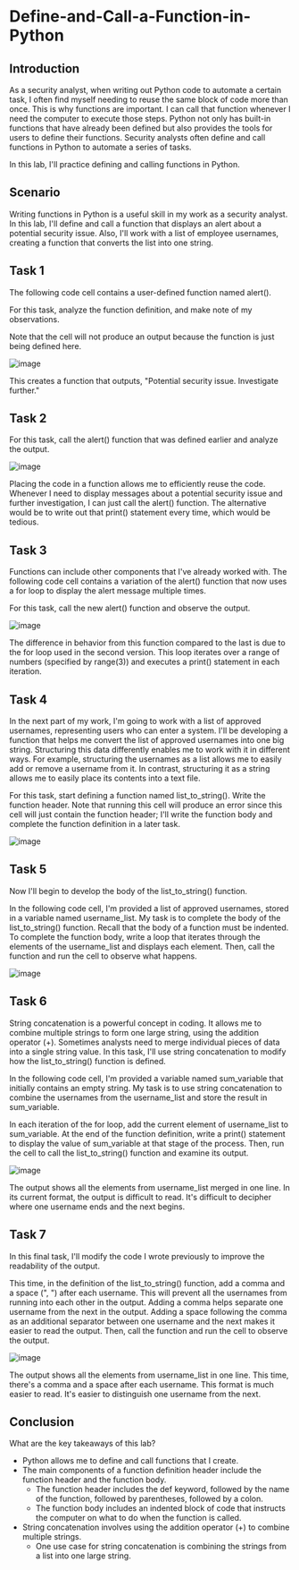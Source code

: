 # Define-and-Call-a-Function-in-Python

<h2>Introduction</h2>

As a security analyst, when writing out Python code to automate a certain task, I often find myself needing to reuse the same block of code more than once. This is why functions are important. I can call that function whenever I need the computer to execute those steps. Python not only has built-in functions that have already been defined but also provides the tools for users to define their functions. Security analysts often define and call functions in Python to automate a series of tasks.

In this lab, I'll practice defining and calling functions in Python.

<h2>Scenario</h2>

Writing functions in Python is a useful skill in my work as a security analyst. In this lab, I'll define and call a function that displays an alert about a potential security issue. Also, I'll work with a list of employee usernames, creating a function that converts the list into one string.

<h2>Task 1</h2>

The following code cell contains a user-defined function named alert().

For this task, analyze the function definition, and make note of my observations.

Note that the cell will not produce an output because the function is just being defined here.

![image](https://github.com/n8som/Define-and-Call-a-Function-in-Python/assets/110139109/bc5a39d8-415f-4c52-948c-cfe68c234865)

This creates a function that outputs, "Potential security issue. Investigate further."

<h2>Task 2</h2>

For this task, call the alert() function that was defined earlier and analyze the output.

![image](https://github.com/n8som/Define-and-Call-a-Function-in-Python/assets/110139109/65ad7791-ca85-449f-b050-f67dea0244ca)

Placing the code in a function allows me to efficiently reuse the code. Whenever I need to display messages about a potential security issue and further investigation, I can just call the alert() function. The alternative would be to write out that print() statement every time, which would be tedious.

<h2>Task 3</h2>

Functions can include other components that I've already worked with. The following code cell contains a variation of the alert() function that now uses a for loop to display the alert message multiple times.

For this task, call the new alert() function and observe the output.

![image](https://github.com/n8som/Define-and-Call-a-Function-in-Python/assets/110139109/0d222b14-bb10-49d6-a4df-63899a1c9d0f)

The difference in behavior from this function compared to the last is due to the for loop used in the second version. This loop iterates over a range of numbers (specified by range(3)) and executes a print() statement in each iteration.

<h2>Task 4</h2>

In the next part of my work, I'm going to work with a list of approved usernames, representing users who can enter a system. I'll be developing a function that helps me convert the list of approved usernames into one big string. Structuring this data differently enables me to work with it in different ways. For example, structuring the usernames as a list allows me to easily add or remove a username from it. In contrast, structuring it as a string allows me to easily place its contents into a text file.

For this task, start defining a function named list_to_string(). Write the function header. Note that running this cell will produce an error since this cell will just contain the function header; I'll write the function body and complete the function definition in a later task.

![image](https://github.com/n8som/Define-and-Call-a-Function-in-Python/assets/110139109/34ccfeb8-53f0-41d3-a55a-d53a63f58981)

<h2>Task 5</h2>

Now I'll begin to develop the body of the list_to_string() function.

In the following code cell, I'm provided a list of approved usernames, stored in a variable named username_list. My task is to complete the body of the list_to_string() function. Recall that the body of a function must be indented. To complete the function body, write a loop that iterates through the elements of the username_list and displays each element. Then, call the function and run the cell to observe what happens.

![image](https://github.com/n8som/Define-and-Call-a-Function-in-Python/assets/110139109/987e9088-530f-4ea2-964b-980806afe34d)

<h2>Task 6</h2>

String concatenation is a powerful concept in coding. It allows me to combine multiple strings to form one large string, using the addition operator (+). Sometimes analysts need to merge individual pieces of data into a single string value. In this task, I'll use string concatenation to modify how the list_to_string() function is defined.

In the following code cell, I'm provided a variable named sum_variable that initially contains an empty string. My task is to use string concatenation to combine the usernames from the username_list and store the result in sum_variable.

In each iteration of the for loop, add the current element of username_list to sum_variable. At the end of the function definition, write a print() statement to display the value of sum_variable at that stage of the process. Then, run the cell to call the list_to_string() function and examine its output.

![image](https://github.com/n8som/Define-and-Call-a-Function-in-Python/assets/110139109/dc65e802-4dc5-4318-b334-0f1cdf9fff51)

The output shows all the elements from username_list merged in one line. In its current format, the output is difficult to read. It's difficult to decipher where one username ends and the next begins.

<h2>Task 7</h2>

In this final task, I'll modify the code I wrote previously to improve the readability of the output.

This time, in the definition of the list_to_string() function, add a comma and a space (", ") after each username. This will prevent all the usernames from running into each other in the output. Adding a comma helps separate one username from the next in the output. Adding a space following the comma as an additional separator between one username and the next makes it easier to read the output. Then, call the function and run the cell to observe the output.

![image](https://github.com/n8som/Define-and-Call-a-Function-in-Python/assets/110139109/f64c897b-f67c-40e9-9712-479bb2561231)

The output shows all the elements from username_list in one line. This time, there's a comma and a space after each username. This format is much easier to read. It's easier to distinguish one username from the next.

<h2>Conclusion</h2>

What are the key takeaways of this lab?

- Python allows me to define and call functions that I create.
- The main components of a function definition header include the function header and the function body.
  - The function header includes the def keyword, followed by the name of the function, followed by parentheses, followed by a colon.
  - The function body includes an indented block of code that instructs the computer on what to do when the function is called.
- String concatenation involves using the addition operator (+) to combine multiple strings.
  - One use case for string concatenation is combining the strings from a list into one large string.


